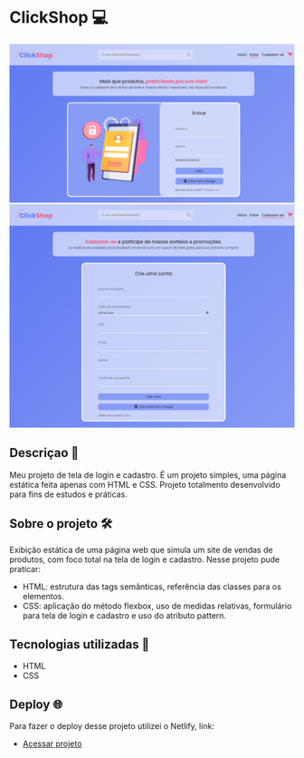# ClickShop 💻
![screenshot](assets/img/screenshot1.png)
![screenshot](assets/img/screenshot2.png)

## Descriçao 📝
Meu projeto de tela de login e cadastro. É um projeto simples, uma página estática feita apenas com HTML e CSS. Projeto totalmento desenvolvido para fins de estudos e práticas.

## Sobre o projeto 🛠️
Exibição estática de uma página web que simula um site de vendas de produtos, com foco total na tela de login e cadastro. Nesse projeto pude praticar:
- HTML: estrutura das tags semânticas, referência das classes para os elementos.
- CSS: aplicação do método flexbox, uso de medidas relativas, formulário para tela de login e cadastro e uso do atributo pattern.
## Tecnologias utilizadas 🤖
- HTML
- CSS

## Deploy 🌐
Para fazer o deploy desse projeto utilizei o Netlify, link:
- [Acessar projeto]()